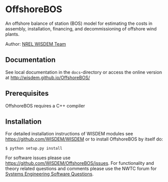 # OffshoreBOS

An offshore balance of station (BOS) model for estimating the costs in assembly, installation, financing, and decommissioning of offshore wind plants.

Author: [NREL WISDEM Team](mailto:systems.engineering@nrel.gov) 

## Documentation

See local documentation in the `docs`-directory or access the online version at <http://wisdem.github.io/OffshoreBOS/>

## Prerequisites

OffshoreBOS requires a C++ compiler

## Installation

For detailed installation instructions of WISDEM modules see <https://github.com/WISDEM/WISDEM> or to install OffshoreBOS by itself do:

    $ python setup.py install

For software issues please use <https://github.com/WISDEM/OffshoreBOS/issues>.  For functionality and theory related questions and comments please use the NWTC forum for [Systems Engineering Software Questions](https://wind.nrel.gov/forum/wind/viewtopic.php?f=34&t=1002).

